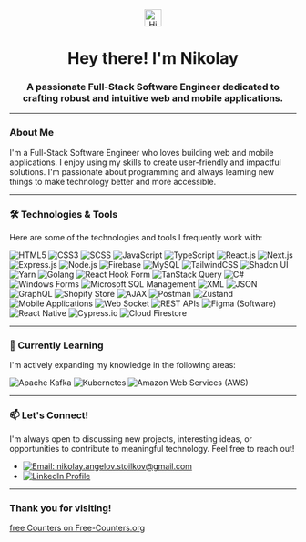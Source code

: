 <div align="center">
  <img src="https://raw.githubusercontent.com/Maneza/Maneza/master/hi.gif" width="30px" alt="Hi" />
  <h1>Hey there! I'm Nikolay</h1>
  <h3>A passionate Full-Stack Software Engineer dedicated to crafting robust and intuitive web and mobile applications.</h3>
</div>

---

### About Me

I'm a Full-Stack Software Engineer who loves building web and mobile applications. I enjoy using my skills to create user-friendly and impactful solutions. I'm passionate about programming and always learning new things to make technology better and more accessible.

---

### 🛠️ Technologies & Tools

Here are some of the technologies and tools I frequently work with:

<p>
  <img src="https://img.shields.io/badge/HTML5-E34F26?style=for-the-badge&logo=html5&logoColor=white" alt="HTML5" />
  <img src="https://img.shields.io/badge/CSS3-1572B6?style=for-the-badge&logo=css3&logoColor=white" alt="CSS3" />
  <img src="https://img.shields.io/badge/SCSS-CC6699?style=for-the-badge&logo=sass&logoColor=white" alt="SCSS" />
  <img src="https://img.shields.io/badge/JavaScript-F7DF1E?style=for-the-badge&logo=javascript&logoColor=black" alt="JavaScript" />
  <img src="https://img.shields.io/badge/TypeScript-3178C6?style=for-the-badge&logo=typescript&logoColor=white" alt="TypeScript" />
  <img src="https://img.shields.io/badge/React-61DAFB?style=for-the-badge&logo=react&logoColor=black" alt="React.js" />
  <img src="https://img.shields.io/badge/Next.js-000000?style=for-the-badge&logo=next.js&logoColor=white" alt="Next.js" />
  <img src="https://img.shields.io/badge/Express.js-000000?style=for-the-badge&logo=express&logoColor=white" alt="Express.js" />
  <img src="https://img.shields.io/badge/Node.js-339933?style=for-the-badge&logo=node.js&logoColor=white" alt="Node.js" />
  <img src="https://img.shields.io/badge/Firebase-FFCA28?style=for-the-badge&logo=firebase&logoColor=black" alt="Firebase" />
  <img src="https://img.shields.io/badge/MySQL-4479A1?style=for-the-badge&logo=mysql&logoColor=white" alt="MySQL" />
  <img src="https://img.shields.io/badge/Tailwind_CSS-06B6D4?style=for-the-badge&logo=tailwind-css&logoColor=white" alt="TailwindCSS" />
  <img src="https://img.shields.io/badge/Shadcn_UI-000000?style=for-the-badge&logo=shadcnui&logoColor=white" alt="Shadcn UI" />
  <img src="https://img.shields.io/badge/Yarn-2C8EBB?style=for-the-badge&logo=yarn&logoColor=white" alt="Yarn" />
  <img src="https://img.shields.io/badge/Go-00ADD8?style=for-the-badge&logo=go&logoColor=white" alt="Golang" />
  <img src="https://img.shields.io/badge/React_Hook_Form-EC5990?style=for-the-badge&logo=reacthookform&logoColor=white" alt="React Hook Form" />
  <img src="https://img.shields.io/badge/TanStack_Query-FF4154?style=for-the-badge&logo=reactquery&logoColor=white" alt="TanStack Query" />
  <img src="https://img.shields.io/badge/C%23-239120?style=for-the-badge&logo=c-sharp&logoColor=white" alt="C#" />
  <img src="https://img.shields.io/badge/Windows_Forms-0078D4?style=for-the-badge&logo=windows-forms&logoColor=white" alt="Windows Forms" />
  <img src="https://img.shields.io/badge/Microsoft_SQL_Server-CC2927?style=for-the-badge&logo=microsoft-sql-server&logoColor=white" alt="Microsoft SQL Management" />
  <img src="https://img.shields.io/badge/XML-60A5FA?style=for-the-badge&logo=xml&logoColor=white" alt="XML" />
  <img src="https://img.shields.io/badge/JSON-000000?style=for-the-badge&logo=json&logoColor=white" alt="JSON" />
  <img src="https://img.shields.io/badge/GraphQL-E10098?style=for-the-badge&logo=graphql&logoColor=white" alt="GraphQL" />
  <img src="https://img.shields.io/badge/Shopify-95BF47?style=for-the-badge&logo=shopify&logoColor=white" alt="Shopify Store" />
  <img src="https://img.shields.io/badge/AJAX-0A2C55?style=for-the-badge&logo=ajax&logoColor=white" alt="AJAX" />
  <img src="https://img.shields.io/badge/Postman-FF6C37?style=for-the-badge&logo=postman&logoColor=white" alt="Postman" />
  <img src="https://img.shields.io/badge/Zustand-000000?style=for-the-badge&logo=zustand&logoColor=white" alt="Zustand" />
  <img src="https://img.shields.io/badge/Mobile_Applications-37B6F6?style=for-the-badge&logo=apple&logoColor=white" alt="Mobile Applications" />
  <img src="https://img.shields.io/badge/WebSockets-1A1A1A?style=for-the-badge&logo=socket.io&logoColor=white" alt="Web Socket" />
  <img src="https://img.shields.io/badge/REST_APIs-005C9C?style=for-the-badge&logo=rest&logoColor=white" alt="REST APIs" />
  <img src="https://img.shields.io/badge/Figma-F24E1E?style=for-the-badge&logo=figma&logoColor=white" alt="Figma (Software)" />
  <img src="https://img.shields.io/badge/React_Native-61DAFB?style=for-the-badge&logo=react&logoColor=black" alt="React Native" />
  <img src="https://img.shields.io/badge/Cypress-17202C?style=for-the-badge&logo=cypress&logoColor=white" alt="Cypress.io" />
  <img src="https://img.shields.io/badge/Cloud_Firestore-FFCA28?style=for-the-badge&logo=firebase&logoColor=black" alt="Cloud Firestore" />
</p>

---

### 🌱 Currently Learning

I'm actively expanding my knowledge in the following areas:

<p>
  <img src="https://img.shields.io/badge/Apache_Kafka-232323?style=for-the-badge&logo=apache-kafka&logoColor=white" alt="Apache Kafka" />
  <img src="https://img.shields.io/badge/Kubernetes-326CE5?style=for-the-badge&logo=kubernetes&logoColor=white" alt="Kubernetes" />
  <img src="https://img.shields.io/badge/AWS-232F3E?style=for-the-badge&logo=amazon-aws&logoColor=white" alt="Amazon Web Services (AWS)" />
</p>

---

### 📫 Let's Connect!

I'm always open to discussing new projects, interesting ideas, or opportunities to contribute to meaningful technology. Feel free to reach out!


*   <a href="mailto:nikolay.angelov.stoilkov@gmail.com"><img src="https://img.shields.io/badge/Gmail-D14836?style=for-the-badge&logo=gmail&logoColor=white" alt="Email: nikolay.angelov.stoilkov@gmail.com" /></a>
*   <a href="https://www.linkedin.com/in/nikolay-stoilkov-5785b720b/"><img src="https://img.shields.io/badge/LinkedIn-0077B5?style=for-the-badge&logo=linkedin&logoColor=white" alt="LinkedIn Profile" /></a>

---

### Thank you for visiting!

 <a href='https://www.free-counters.org/'>free Counters on Free-Counters.org</a> <script type='text/javascript' src='https://www.freevisitorcounters.com/auth.php?id=42dbbbafff87827899a9634170cf9b280a245980'></script>
<script type="text/javascript" src="https://www.freevisitorcounters.com/en/home/counter/1394368/t/1"></script>
